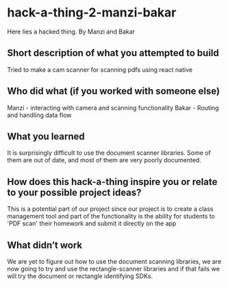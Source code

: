 # hack-a-thing-2-manzi-bakar
Here lies a hacked thing. By Manzi and Bakar


## Short description of what you attempted to build
Tried to make a cam scanner for scanning pdfs using react native

## Who did what (if you worked with someone else)
Manzi - interacting with camera and scanning functionality
Bakar - Routing and handling data flow


## What you learned
It is surprisingly difficult to use the document scanner libraries. Some of them are out of date, and most of them are very poorly documented. 


## How does this hack-a-thing inspire you or relate to your possible project ideas?

This is a potential part of our project since our project is to create a class management tool and part of the functionality is the ability for students to 'PDF scan' their homework and submit it directly on the app


## What didn’t work

We are yet to figure out how to use the document scanning libraries, we are now going to try and use the rectangle-scanner libraries and if that fails we will try the document or rectangle identifying SDKs. 
